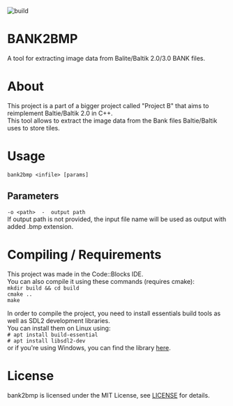 ![build](https://github.com/github/docs/actions/workflows/main.yml/badge.svg)
# BANK2BMP
 A tool for extracting image data from Balite/Baltik 2.0/3.0 BANK files.  
  
# About
This project is a part of a bigger project called "Project B" that aims to reimplement Baltie/Baltik 2.0 in C++.  
This tool allows to extract the image data from the Bank files Baltie/Baltik uses to store tiles.  
  
# Usage
`bank2bmp <infile> [params]`  
## Parameters
`-o <path>  -  output path`  
If output path is not provided, the input file name will be used as output with added .bmp extension.  
  
# Compiling / Requirements
This project was made in the Code::Blocks IDE.  
You can also compile it using these commands (requires cmake):  
`mkdir build && cd build`  
`cmake ..`  
`make`  
  
In order to compile the project, you need to install essentials build tools as well as SDL2 development libraries.  
You can install them on Linux using:  
`# apt install build-essential`  
`# apt install libsdl2-dev`  
or if you're using Windows, you can find the library [here](https://github.com/libsdl-org/SDL/releases/latest).  
  
# License
bank2bmp is licensed under the MIT License, see [LICENSE](https://github.com/GreffMASTER/bank2bmp/blob/main/LICENSE) for details.
